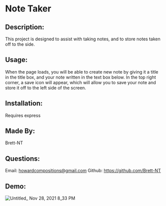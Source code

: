 # Note Taker

## Description:
This project is designed to assist with taking notes, and to store notes taken off to the side.

## Usage:
When the page loads, you will be able to create new note by giving it a title in the title box, and your note written in the text box below. In the top right corner, a save icon will appear, which will allow you to save your note and store it off to the left side of the screen.

## Installation:
Requires express

## Made By:
Brett-NT

## Questions:
Email: howardcompositions@gmail.com
Github: https://github.com/Brett-NT

## Demo:
![Untitled_ Nov 28, 2021 8_33 PM](https://user-images.githubusercontent.com/62664961/143805594-3596681f-7f1a-434e-9f49-56a1c674f8dd.gif)
